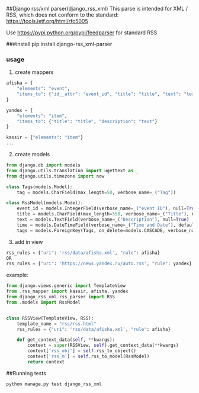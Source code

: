 ##Django rss/xml parser(django_rss_xml)
This parse is intended for XML / RSS, which does not conform to the standard:
https://tools.ietf.org/html/rfc5005

Use https://pypi.python.org/pypi/feedparser
for standard RSS

###install 
pip install django-rss_xml-parser


### usage
1) create mappers
```python
afisha = {
    "elements": "event",
    "items_to": {"id__attr": "event_id", "title": "title", "text": "text"}
}

yandex = {
    "elements": "item",
    "items_to": {"title": "title", "description": "text"}
}

kassir = {"elements": "item"}
...

```
2) create models

```python
from django.db import models
from django.utils.translation import ugettext as _
from django.utils.timezone import now

class Tags(models.Model):
    tag = models.CharField(max_length=50, verbose_name=_("Tag"))

class RssModel(models.Model):
    event_id = models.IntegerField(verbose_name=_("event ID"), null=True)
    title = models.CharField(max_length=550, verbose_name=_("Title"), null=True)
    text = models.TextField(verbose_name=_("Description"), null=True)
    time = models.DateTimeField(verbose_name=_("Time and Date"), default=now, blank=True)
    tags = models.ForeignKey(Tags, on_delete=models.CASCADE, verbose_name=_('Tags'), null=True, blank=True)

```

3) add in view
```python
rss_rules = {"uri": 'rss/data/afisha.xml', "rule": afisha}
OR
rss_rules = {"uri": 'https://news.yandex.ru/auto.rss', "rule": yandex}
```
example:
```python
from django.views.generic import TemplateView
from .rss_mapper import kassir, afisha, yandex
from django_rss_xml.rss_parser import RSS
from .models import RssModel


class RSSView(TemplateView, RSS):
    template_name = "rss/rss.html"
    rss_rules = {"uri": 'rss/data/afisha.xml', "rule": afisha}

    def get_context_data(self, **kwargs):
        context = super(RSSView, self).get_context_data(**kwargs)
        context['rss_obj'] = self.rss_to_object()
        context['rss_m'] = self.rss_to_model(RssModel)
        return context
```

##Running tests

```bash
python manage.py test django_rss_xml
```

